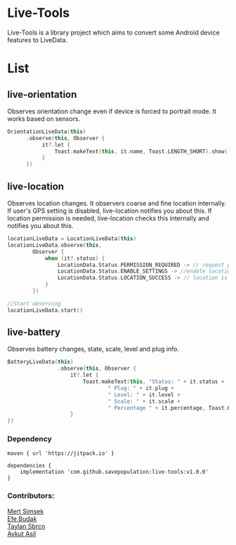 # Live-Tools
Live-Tools is a library project which aims to convert some Android device features to LiveData.

# List

## live-orientation ##
Observes orientation change even if device is forced to portrait mode. It works based on sensors.
```kotlin
OrientationLiveData(this)
      .observe(this, Observer {
           it?.let {
               Toast.makeText(this, it.name, Toast.LENGTH_SHORT).show()
           }
      })
```

## live-location ##
Observes location changes. It observers coarse and fine location internally. If user's GPS setting is disabled, live-location notifies you about this. If location permission is needed, live-location checks this internally and notifies you about this.
```kotlin
locationLiveData = LocationLiveData(this)
locationLiveData.observe(this,
        Observer {
            when (it?.status) {
                LocationData.Status.PERMISSION_REQUIRED -> // request permission. (it.permissionList)
                LocationData.Status.ENABLE_SETTINGS -> //enable location settings (it.resolvableApiException)
                LocationData.Status.LOCATION_SUCCESS -> // location is ready to use (it.location)
            }
        })

//Start observing
locationLiveData.start()
```

## live-battery
Observes battery changes, state, scale, level and plug info.
```kotlin
BatteryLiveData(this)
                .observe(this, Observer {
                    it?.let {
                        Toast.makeText(this, "Status: " + it.status +
                                " Plug: " + it.plug +
                                " Level: " + it.level +
                                " Scale: " + it.scale +
                                " Percentage " + it.percentage, Toast.LENGTH_LONG).show()
                    }
})
```

### Dependency<br>
```
maven { url 'https://jitpack.io' }
```
```
dependencies {
    implementation 'com.github.savepopulation:live-tools:v1.0.0'
}
```

### Contributors:<br>

<a href="https://github.com/iammert">Mert Şimşek</a><br>
<a href="https://github.com/EfeBudak">Efe Budak</a><br>
<a href="https://github.com/savepopulation">Taylan Sbrcn</a><br>
<a href="https://github.com/aykuttasil">Aykut Asil</a><br>

